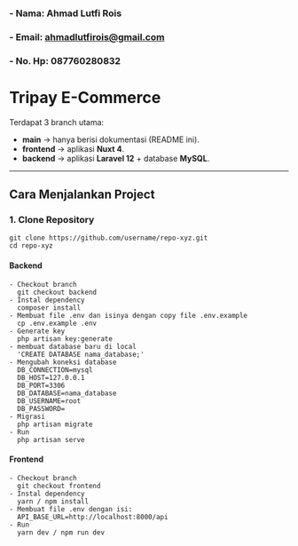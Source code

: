 ### - Nama: Ahmad Lutfi Rois
### - Email: ahmadlutfirois@gmail.com
### - No. Hp: 087760280832

# Tripay E-Commerce

Terdapat 3 branch utama:
- **main** → hanya berisi dokumentasi (README ini).
- **frontend** → aplikasi **Nuxt 4**.
- **backend** → aplikasi **Laravel 12** + database **MySQL**.

---

## Cara Menjalankan Project

### 1. Clone Repository
```
git clone https://github.com/username/repo-xyz.git
cd repo-xyz

```
#### Backend
```
- Checkout branch
  git checkout backend
- Instal dependency
  composer install
- Membuat file .env dan isinya dengan copy file .env.example
  cp .env.example .env
- Generate key
  php artisan key:generate
- membuat database baru di local
  'CREATE DATABASE nama_database;'
- Mengubah koneksi database
  DB_CONNECTION=mysql
  DB_HOST=127.0.0.1
  DB_PORT=3306
  DB_DATABASE=nama_database
  DB_USERNAME=root
  DB_PASSWORD=
- Migrasi
  php artisan migrate
- Run
  php artisan serve
```

#### Frontend
```
- Checkout branch
  git checkout frontend
- Instal dependency
  yarn / npm install
- Membuat file .env dengan isi:
  API_BASE_URL=http://localhost:8000/api
- Run
  yarn dev / npm run dev
```



